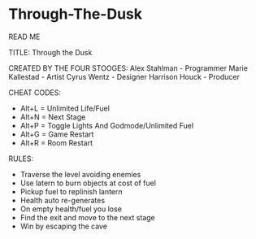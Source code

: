 # Through-The-Dusk 
READ ME


TITLE:
Through the Dusk


 CREATED BY THE FOUR STOOGES:
 Alex Stahlman - Programmer
 Marie Kallestad - Artist
 Cyrus Wentz - Designer
 Harrison Houck - Producer


CHEAT CODES:
- Alt+L = Unlimited Life/Fuel
- Alt+N = Next Stage
- Alt+P = Toggle Lights And Godmode/Unlimited Fuel
- Alt+G = Game Restart
- Alt+R = Room Restart


RULES:
- Traverse the level avoiding enemies
- Use latern to burn objects at cost of fuel
- Pickup fuel to replinish lantern
- Health auto re-generates
- On empty health/fuel you lose
- Find the exit and move to the next stage
- Win by escaping the cave
